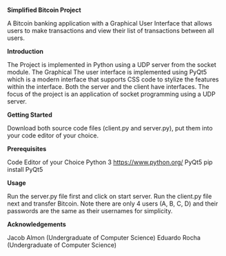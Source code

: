 **Simplified Bitcoin Project**

A Bitcoin banking application with a Graphical User Interface that allows users to make transactions
and view their list of transactions between all users.

**Introduction**

The Project is implemented in Python using a UDP server from the socket module. The Graphical
The user interface is implemented using PyQt5 which is a modern interface that supports CSS code to
stylize the features within the interface. 
Both the server and the client have interfaces.
The focus of the project is an application of socket programming using a UDP server.

**Getting Started**

Download both source code files (client.py and server.py), put them into your code editor of 
your choice. 

**Prerequisites**

Code Editor of your Choice
Python 3 https://www.python.org/
PyQt5 pip install PyQt5

**Usage**

Run the server.py file first and click on start server.
Run the client.py file next and transfer Bitcoin.
Note there are only 4 users (A, B, C, D) and their passwords are the same as their usernames
for simplicity.

**Acknowledgements**

Jacob Almon (Undergraduate of Computer Science)
Eduardo Rocha (Undergraduate of Computer Science)
